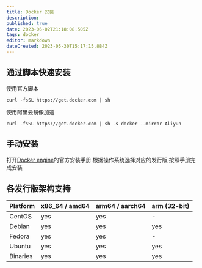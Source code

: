 ```yaml
---
title: Docker 安装
description: 
published: true
date: 2023-06-02T21:18:08.505Z
tags: docker
editor: markdown
dateCreated: 2023-05-30T15:17:15.884Z
---
```


## 通过脚本快速安装
使用官方脚本
```shell
curl -fsSL https://get.docker.com | sh
```
使用阿里云镜像加速
```shell
curl -fsSL https://get.docker.com | sh -s docker --mirror Aliyun
```

## 手动安装

打开[Docker engine](https://docs.docker.com/engine/install/)的官方安装手册
根据操作系统选择对应的发行版,按照手册完成安装

## 各发行版架构支持

| Platform | x86_64 / amd64 | arm64 / aarch64 | arm (32-bit) |
| -------- | -------------- | --------------- | ------------ |
| CentOS   | yes            | yes             | -            |
| Debian   | yes            | yes             | yes          |
| Fedora   | yes            | yes             | -            |
| Ubuntu   | yes            | yes             | yes          |
| Binaries | yes            | yes             | yes          |